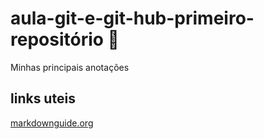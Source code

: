 # aula-git-e-git-hub-primeiro-repositório 📝
Minhas principais anotações


## links uteis
[markdownguide.org](https://www.markdownguide.org/)
